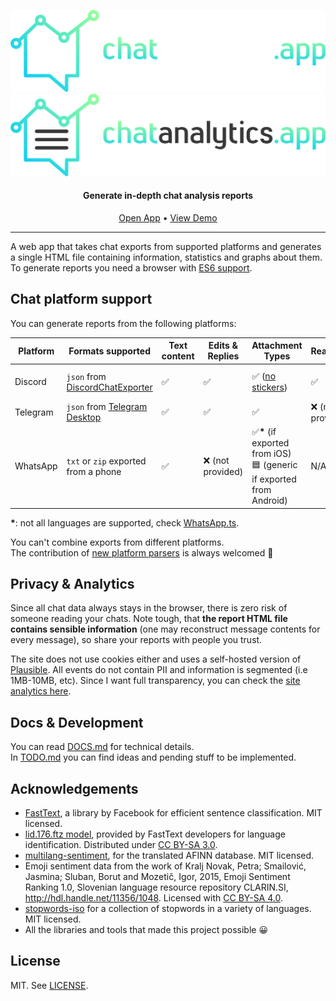 <div align="center">

![Logo-Dark](assets/images/logos/app_dark.svg#gh-dark-mode-only)
![Logo-Light](assets/images/logos/app_light.svg#gh-light-mode-only)

<h4>Generate in-depth chat analysis reports</h4>

[Open App](https://chatanalytics.app) • [View Demo](https://chatanalytics.app/demo)


</div>

---

A web app that takes chat exports from supported platforms and generates a single HTML file containing information, statistics and graphs about them.  
To generate reports you need a browser with [ES6 support](https://caniuse.com/es6).


## Chat platform support

You can generate reports from the following platforms:

| Platform | Formats supported                                                                | Text content | Edits & Replies   | Attachment Types                                                                      | Reactions         | Profile picture         | Mentions     |
| -------- | -------------------------------------------------------------------------------- | ------------ | ----------------- | ------------------------------------------------------------------------------------- | ----------------- | ----------------------- | ------------ |
| Discord  | `json` from [DiscordChatExporter](https://github.com/Tyrrrz/DiscordChatExporter) | ✅           | ✅                | ✅ ([no stickers](https://github.com/Tyrrrz/DiscordChatExporter/issues/638))          | ✅                | ✅ (until link expires) | ✅ (as text) |
| Telegram | `json` from [Telegram Desktop](https://desktop.telegram.org/)                    | ✅           | ✅                | ✅                                                                                    | ❌ (not provided) | ❌                      | ✅ (as text) |
| WhatsApp | `txt` or `zip` exported from a phone                                             | ✅           | ❌ (not provided) | ✅<strong>*</strong> (if exported from iOS)<br>🟦 (generic if exported from Android) | N/A               | ❌                      | ✅ (as text) |

<strong>*</strong>: not all languages are supported, check [WhatsApp.ts](pipeline/parse/parsers/WhatsApp.ts).

You can't combine exports from different platforms.  
The contribution of [new platform parsers](pipeline/parse/parsers/README.md) is always welcomed 🙂

## Privacy & Analytics

Since all chat data always stays in the browser, there is zero risk of someone reading your chats. Note tough, that **the report HTML file contains sensible information** (one may reconstruct message contents for every message), so share your reports with people you trust.

The site does not use cookies either and uses a self-hosted version of [Plausible](https://plausible.io). All events do not contain PII and information is segmented (i.e 1MB-10MB, etc). Since I want full transparency, you can check the [site analytics here](https://p.chatanalytics.app/chatanalytics.app).

## Docs & Development

You can read [DOCS.md](DOCS.md) for technical details.  
In [TODO.md](TODO.md) you can find ideas and pending stuff to be implemented.

## Acknowledgements

* [FastText](https://fasttext.cc/), a library by Facebook for efficient sentence classification. MIT licensed.
* [lid.176.ftz model](https://fasttext.cc/docs/en/language-identification.html), provided by FastText developers for language identification. Distributed under [CC BY-SA 3.0](https://creativecommons.org/licenses/by-sa/3.0/).
* [multilang-sentiment](https://github.com/marcellobarile/multilang-sentiment), for the translated AFINN database. MIT licensed.
* Emoji sentiment data from the work of Kralj Novak, Petra; Smailović, Jasmina; Sluban, Borut and Mozetič, Igor, 2015, Emoji Sentiment Ranking 1.0, Slovenian language resource repository CLARIN.SI, http://hdl.handle.net/11356/1048. Licensed with [CC BY-SA 4.0](https://creativecommons.org/licenses/by-sa/4.0/).
* [stopwords-iso](https://github.com/stopwords-iso/stopwords-iso) for a collection of stopwords in a variety of languages. MIT licensed.
* All the libraries and tools that made this project possible 😀

## License

MIT. See [LICENSE](LICENSE).
